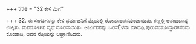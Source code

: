 +++
title = "32 ಕೇಳಿ ಮಿಗೆ"

+++
32. ಈ ಸಂಗತಿಗಳನ್ನು ಕೇಳಿ ಧರ್ಮಜನಿಗೆ ಮೈಯಲ್ಲಿ ರೋಮಾಂಚನವುಂಟಾಯಿತು. ಕಣ್ಣಲ್ಲಿ ಆನಂದಬಾಷ್ಪ ಉಕ್ಕಿತು. ಮನದೊಳಗಿನ ವ್ಯಥೆ ದೂರವಾಯಿತು. ಅರ್ಜುನನನ್ನು ಬರಸೆÉಳೆದು ಬಿಗಿದಪ್ಪಿ ಪುರುವಂಶೋದ್ಧಾರಕನೆಂದು ಕೊಂಡಾಡಿ, ಅವನ ನೆತ್ತಿಯನ್ನು ಆಘ್ರಾಣಿಸಿದನು.